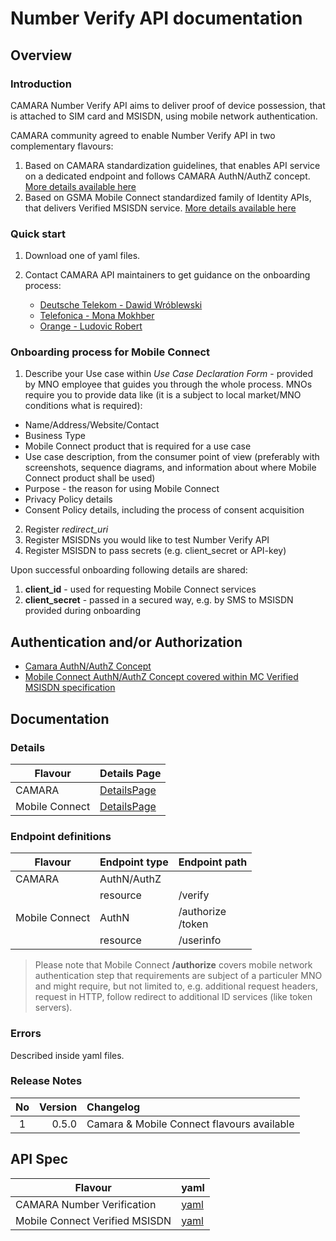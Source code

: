 # Number Verify API documentation

## Overview

### Introduction

CAMARA Number Verify API aims to deliver proof of device possession, that is attached to SIM card and MSISDN, using mobile network authentication.

CAMARA community agreed to enable Number Verify API in two complementary flavours:

1. Based on CAMARA standardization guidelines, that enables API service on a dedicated endpoint and follows CAMARA AuthN/AuthZ concept. [More details available here](#details)
2. Based on GSMA Mobile Connect standardized family of Identity APIs, that delivers Verified MSISDN service. [More details available here](#details)

### Quick start

1. Download one of yaml files.
2. Contact CAMARA API maintainers to get guidance on the onboarding process:

   * [Deutsche Telekom - Dawid Wróblewski](https://github.com/DT-DawidWroblewski)
   * [Telefonica - Mona Mokhber](https://github.com/monamok)
   * [Orange - Ludovic Robert](https://github.com/bigludo7)

### Onboarding process for Mobile Connect

1. Describe your Use case within *Use Case Declaration Form* - provided by MNO employee that guides you through the whole process. MNOs require you to provide data like (it is a subject to local market/MNO conditions what is required):

* Name/Address/Website/Contact
* Business Type
* Mobile Connect product that is required for a use case
* Use case description, from the consumer point of view (preferably with screenshots, sequence diagrams, and information about where Mobile Connect product shall be used)
* Purpose - the reason for using Mobile Connect
* Privacy Policy details
* Consent Policy details, including the process of consent acquisition

2. Register *redirect_uri*
3. Register MSISDNs you would like to test Number Verify API
4. Register MSISDN to pass secrets (e.g. client_secret or API-key)

Upon successful onboarding following details are shared:

1. **client_id** - used for requesting Mobile Connect services
2. **client_secret** - passed in a secured way, e.g. by SMS to MSISDN provided during onboarding

## Authentication and/or Authorization

* [Camara AuthN/AuthZ Concept]()
* [Mobile Connect AuthN/AuthZ Concept covered within MC Verified MSISDN specification](https://www.gsma.com/identity/wp-content/uploads/2022/12/IDY.54-Mobile-Connect-Verified-MSISDN-Definition-and-Technical-Requirements-1.0.pdf)

## Documentation

### Details

|Flavour|Details Page|
|---|---|
|CAMARA|[DetailsPage](../../code/API_definitions/CAMARA/NUMBER_VERIFICATION_API.md)|
|Mobile Connect|[DetailsPage](../../code/API_definitions/MobileConnect/MC_VERIFIED_MSISDN.md)|

### Endpoint definitions

|Flavour|Endpoint type|Endpoint path|
|---|---|---|
|CAMARA|AuthN/AuthZ||
||resource|/verify|
|Mobile Connect|AuthN|/authorize<br>/token|
||resource|/userinfo|

>Please note that Mobile Connect **/authorize** covers mobile network authentication step that requirements are subject of a particuler MNO and might require, but not limited to, e.g. additional request headers, request in HTTP, follow redirect to additional ID services (like token servers).

### Errors

Described inside yaml files.

### Release Notes

|No|Version|Changelog|
|:---:|---:|:---|
|1|0.5.0|Camara & Mobile Connect flavours available|

## API Spec

|Flavour|yaml|
|---|---|
|CAMARA Number Verification|[yaml](../../code/API_definitions/CAMARA/number_verification.yaml)|
|Mobile Connect Verified MSISDN|[yaml](../../code/API_definitions/MobileConnect/numberVerify.yaml)|
